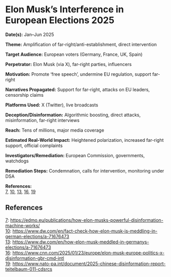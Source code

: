 # Elon Musk’s Interference in European Elections 2025

**Date(s):** Jan–Jun 2025

**Theme:** Amplification of far-right/anti-establishment, direct intervention

**Target Audience:** European voters (Germany, France, UK, Spain)

**Perpetrator:** Elon Musk (via X), far-right parties, influencers

**Motivation:** Promote ‘free speech’, undermine EU regulation, support far-right

**Narratives Propagated:** Support for far-right, attacks on EU leaders, censorship claims

**Platforms Used:** X (Twitter), live broadcasts

**Deception/Disinformation:** Algorithmic boosting, direct attacks, misinformation, far-right interviews

**Reach:** Tens of millions, major media coverage

**Estimated Real-World Impact:** Heightened polarization, increased far-right support, official complaints

**Investigators/Remediation:** European Commission, governments, watchdogs

**Remediation Steps:** Condemnation, calls for intervention, monitoring under DSA

**References:**  
[7](https://edmo.eu/publications/how-elon-musks-powerful-disinformation-machine-works/), [10](https://www.dw.com/en/fact-check-how-elon-musk-is-meddling-in-german-elections/a-71676473), [13](https://www.dw.com/en/how-elon-musk-meddled-in-germanys-elections/a-71676473), [16](https://www.cnn.com/2025/01/23/europe/elon-musk-europe-politics-x-disinformation-gbr-cmd-intl), [19](https://www.nato-pa.int/document/2025-chinese-disinformation-report-teitelbaum-011-cdsrcs)

## References

[7](https://edmo.eu/publications/how-elon-musks-powerful-disinformation-machine-works/): https://edmo.eu/publications/how-elon-musks-powerful-disinformation-machine-works/  
[10](https://www.dw.com/en/fact-check-how-elon-musk-is-meddling-in-german-elections/a-71676473): https://www.dw.com/en/fact-check-how-elon-musk-is-meddling-in-german-elections/a-71676473  
[13](https://www.dw.com/en/how-elon-musk-meddled-in-germanys-elections/a-71676473): https://www.dw.com/en/how-elon-musk-meddled-in-germanys-elections/a-71676473  
[16](https://www.cnn.com/2025/01/23/europe/elon-musk-europe-politics-x-disinformation-gbr-cmd-intl): https://www.cnn.com/2025/01/23/europe/elon-musk-europe-politics-x-disinformation-gbr-cmd-intl  
[19](https://www.nato-pa.int/document/2025-chinese-disinformation-report-teitelbaum-011-cdsrcs): https://www.nato-pa.int/document/2025-chinese-disinformation-report-teitelbaum-011-cdsrcs
